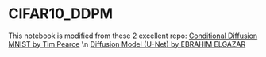 # CIFAR10_DDPM
This notebook is modified from these 2 excellent repo:
[Conditional Diffusion MNIST by Tim Pearce](https://github.com/TeaPearce/Conditional_Diffusion_MNIST) \n
[Diffusion Model (U-Net) by EBRAHIM ELGAZAR](https://www.kaggle.com/code/ebrahimelgazar/diffusion-model-u-net)
